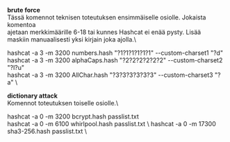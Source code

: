 **brute force**\
Tässä komennot teknisen toteutuksen ensimmäiselle osiolle. Jokaista komentoa\
ajetaan merkkimäärille 6-18 tai kunnes Hashcat ei enää pysty. Lisää\
maskiin manuaalisesti yksi kirjain joka ajolla.\

hashcat -a 3 -m 3200 numbers.hash "?1?1?1?1?1?1" --custom-charset1 "?d" \
hashcat -a 3 -m 3200 alphaCaps.hash "?2?2?2?2?2?2" --custom-charset2 "?l?u" \
hashcat -a 3 -m 3200 AllChar.hash "?3?3?3?3?3?3" --custom-charset3 "?a" \
 

**dictionary attack** \
Komennot toteutuksen toiselle osiolle.\

hashcat -a 0 -m 3200 bcrypt.hash passlist.txt \
hashcat -a 0 -m 6100 whirlpool.hash passlist.txt \ 
hashcat -a 0 -m 17300 sha3-256.hash passlist.txt \



